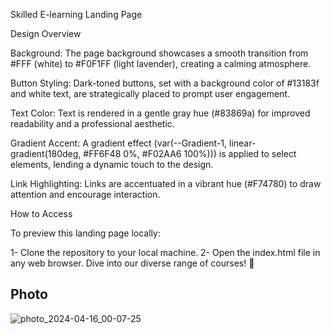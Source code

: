 
Skilled E-learning Landing Page


Design Overview

Background: The page background showcases a smooth transition from #FFF (white) to #F0F1FF (light lavender), creating a calming atmosphere.

Button Styling: Dark-toned buttons, set with a background color of #13183f and white text, are strategically placed to prompt user engagement.

Text Color: Text is rendered in a gentle gray hue (#83869a) for improved readability and a professional aesthetic.

Gradient Accent: A gradient effect (var(--Gradient-1, linear-gradient(180deg, #FF6F48 0%, #F02AA6 100%))) is applied to select elements, lending a dynamic touch to the design.

Link Highlighting: Links are accentuated in a vibrant hue (#F74780) to draw attention and encourage interaction.

How to Access

To preview this landing page locally:

1- Clone the repository to your local machine.
2- Open the index.html file in any web browser.
Dive into our diverse range of courses! 🌟
## Photo
![photo_2024-04-16_00-07-25](https://github.com/RAHMA993/ZIGZAG-CS-Front-End-24/assets/123345268/cf7c9b6c-ea69-4045-b7d0-1e4d40d0f1cc)

